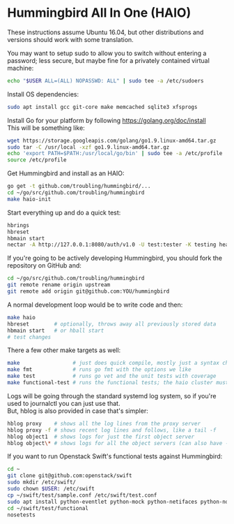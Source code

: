 # Hummingbird All In One (HAIO)

These instructions assume Ubuntu 16.04, but other distributions and versions should work with some translation.

You may want to setup sudo to allow you to switch without entering a password; less secure, but maybe fine for a privately contained virtual machine:

```sh
echo "$USER ALL=(ALL) NOPASSWD: ALL" | sudo tee -a /etc/sudoers
```

Install OS dependencies:

```sh
sudo apt install gcc git-core make memcached sqlite3 xfsprogs
```

Install Go for your platform by following https://golang.org/doc/install  
This will be something like:

```sh
wget https://storage.googleapis.com/golang/go1.9.linux-amd64.tar.gz
sudo tar -C /usr/local -xzf go1.9.linux-amd64.tar.gz
echo 'export PATH=$PATH:/usr/local/go/bin' | sudo tee -a /etc/profile
source /etc/profile
```

Get Hummingbird and install as an HAIO:

```sh
go get -t github.com/troubling/hummingbird/...
cd ~/go/src/github.com/troubling/hummingbird
make haio-init
```

Start everything up and do a quick test:

```sh
hbrings
hbreset
hbmain start
nectar -A http://127.0.0.1:8080/auth/v1.0 -U test:tester -K testing head
```

If you're going to be actively developing Hummingbird, you should fork the repository on GitHub and:

```sh
cd ~/go/src/github.com/troubling/hummingbird
git remote rename origin upstream
git remote add origin git@github.com:YOU/hummingbird
```

A normal development loop would be to write code and then:

```sh
make haio
hbreset        # optionally, throws away all previously stored data
hbmain start   # or hball start
# test changes
```

There a few other make targets as well:

```sh
make                 # just does quick compile, mostly just a syntax check
make fmt             # runs go fmt with the options we like
make test            # runs go vet and the unit tests with coverage
make functional-test # runs the functional tests; the haio cluster must be running already
```

Logs will be going through the standard systemd log system, so if you're used to journalctl you can just use that.  
But, hblog is also provided in case that's simpler:

```sh
hblog proxy    # shows all the log lines from the proxy server
hblog proxy -f # shows recent log lines and follows, like a tail -f
hblog object1  # shows logs for just the first object server
hblog object\* # shows logs for all the object servers (can also have -f)
```

If you want to run Openstack Swift's functional tests against Hummingbird:

```sh
cd ~
git clone git@github.com:openstack/swift
sudo mkdir /etc/swift/
sudo chown $USER: /etc/swift
cp ~/swift/test/sample.conf /etc/swift/test.conf
sudo apt install python-eventlet python-mock python-netifaces python-nose python-pastedeploy python-pbr python-pyeclib python-setuptools python-swiftclient python-unittest2 python-xattr
cd ~/swift/test/functional
nosetests
```
